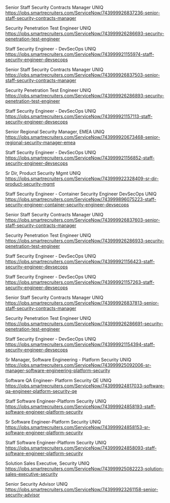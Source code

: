 Senior Staff Security Contracts Manager UNIQ https://jobs.smartrecruiters.com/ServiceNow/743999926837236-senior-staff-security-contracts-manager

Security Penetration Test Engineer UNIQ https://jobs.smartrecruiters.com/ServiceNow/743999926286693-security-penetration-test-engineer

Staff Security Engineer - DevSecOps UNIQ https://jobs.smartrecruiters.com/ServiceNow/743999921155974-staff-security-engineer-devsecops

Senior Staff Security Contracts Manager UNIQ https://jobs.smartrecruiters.com/ServiceNow/743999926837503-senior-staff-security-contracts-manager

Security Penetration Test Engineer UNIQ https://jobs.smartrecruiters.com/ServiceNow/743999926286893-security-penetration-test-engineer

Staff Security Engineer - DevSecOps UNIQ https://jobs.smartrecruiters.com/ServiceNow/743999921157113-staff-security-engineer-devsecops

Senior Regional Security Manager, EMEA UNIQ https://jobs.smartrecruiters.com/ServiceNow/743999920673468-senior-regional-security-manager-emea

Staff Security Engineer - DevSecOps UNIQ https://jobs.smartrecruiters.com/ServiceNow/743999921156852-staff-security-engineer-devsecops

Sr Dir, Product Security Mgmt UNIQ https://jobs.smartrecruiters.com/ServiceNow/743999922328409-sr-dir-product-security-mgmt

Staff Security Engineer - Container Security Engineer DevSecOps UNIQ https://jobs.smartrecruiters.com/ServiceNow/743999896075223-staff-security-engineer-container-security-engineer-devsecops

Senior Staff Security Contracts Manager UNIQ https://jobs.smartrecruiters.com/ServiceNow/743999926837603-senior-staff-security-contracts-manager

Security Penetration Test Engineer UNIQ https://jobs.smartrecruiters.com/ServiceNow/743999926286933-security-penetration-test-engineer

Staff Security Engineer - DevSecOps UNIQ https://jobs.smartrecruiters.com/ServiceNow/743999921156423-staff-security-engineer-devsecops

Staff Security Engineer - DevSecOps UNIQ https://jobs.smartrecruiters.com/ServiceNow/743999921157263-staff-security-engineer-devsecops

Senior Staff Security Contracts Manager UNIQ https://jobs.smartrecruiters.com/ServiceNow/743999926837813-senior-staff-security-contracts-manager

Security Penetration Test Engineer UNIQ https://jobs.smartrecruiters.com/ServiceNow/743999926286691-security-penetration-test-engineer

Staff Security Engineer - DevSecOps UNIQ https://jobs.smartrecruiters.com/ServiceNow/743999921154394-staff-security-engineer-devsecops

Sr Manager, Software Engineering - Platform Security UNIQ https://jobs.smartrecruiters.com/ServiceNow/743999925092006-sr-manager-software-engineering-platform-security

Software QA Engineer- Platform Security QE UNIQ https://jobs.smartrecruiters.com/ServiceNow/743999924817033-software-qa-engineer-platform-security-qe

Staff Software Engineer-Platform Security UNIQ https://jobs.smartrecruiters.com/ServiceNow/743999924858193-staff-software-engineer-platform-security

Sr Software Engineer-Platform Security UNIQ https://jobs.smartrecruiters.com/ServiceNow/743999924858153-sr-software-engineer-platform-security

Staff Software Engineer-Platform Security UNIQ https://jobs.smartrecruiters.com/ServiceNow/743999924858093-staff-software-engineer-platform-security

Solution Sales Executive, Security UNIQ https://jobs.smartrecruiters.com/ServiceNow/743999925082223-solution-sales-executive-security

Senior Security Advisor UNIQ https://jobs.smartrecruiters.com/ServiceNow/743999923261158-senior-security-advisor

